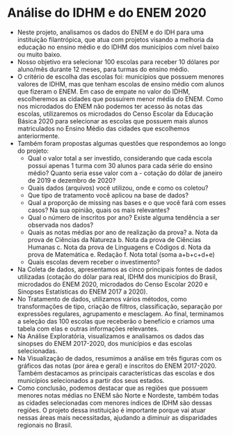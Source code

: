 # Análise do IDHM e do ENEM 2020

- Neste projeto, analisamos os dados do ENEM e do IDH para uma instituição filantrópica, que atua com projetos visando a melhoria da educação no ensino médio e do IDHM dos municípios com nível baixo ou muito baixo.
- Nosso objetivo era selecionar 100 escolas para receber 10 dólares por aluno/mês durante 12 meses, para turmas do ensino médio.
- O critério de escolha das escolas foi: municípios que possuem menores valores de IDHM, mas que tenham escolas de ensino médio com alunos que fizeram o ENEM. Em caso de empate no valor do IDHM, escolheremos as cidades que possuírem menor média do ENEM. Como nos microdados do ENEM não podemos ter acesso às notas das escolas, utilizaremos os microdados do Censo Escolar da Educação Básica 2020 para selecionar as escolas que possuem mais alunos matriculados no Ensino Médio das cidades que escolhemos anteriormente.
- Também foram propostas algumas questões que respondemos ao longo do projeto:
  - Qual o valor total a ser investido, considerando que cada escola possui apenas 1 turma com 30 alunos para cada série do ensino médio? Quanto seria esse valor com a     - cotação do dólar de janeiro de 2019 e dezembro de 2020?
  - Quais dados (arquivos) você utilizou, onde e como os coletou?
  - Que tipo de tratamento você aplicou na base de dados?
  - Qual a proporção de missing nas bases e o que você fará com esses casos? Na sua opinião, quais os mais relevantes?
  - Qual o número de inscritos por ano? Existe alguma tendência a ser observada nos dados?
  - Quais as notas médias por ano de realização da prova?
    a. Nota da prova de Ciências da Natureza
    b. Nota da prova de Ciências Humanas
    c. Nota da prova de Linguagens e Códigos
    d. Nota da prova de Matemática
    e. Redação
    f. Nota total (soma a+b+c+d+e)
  - Quais escolas devem receber o investimento?
- Na Coleta de dados, apresentamos as cinco principais fontes de dados utilizadas (cotação do dólar para real, IDHM dos municípios do Brasil, microdados do ENEM 2020, microdados do Censo Escolar 2020 e Sinopses Estatísticas do ENEM 2017 a 2020).
- No Tratamento de dados, utilizamos vários métodos, como transformações de tipo, criação de filtros, classificação, separação por expressões regulares, agrupamento e mesclagem. Ao final, terminamos a seleção das 100 escolas que receberão o benefício e criamos uma tabela com elas e outras informações relevantes.
- Na Análise Exploratória, visualizamos e analisamos os dados das sinopses do ENEM 2017-2020, dos municípios e das escolas selecionadas.
- Na Visualização de dados, resumimos a análise em três figuras com os gráficos das notas (por área e geral) e inscritos do ENEM 2017-2020. Também destacamos as principais características das escolas e dos municípios selecionados a partir dos seus estados.
- Como conclusão, podemos destacar que as regiões que possuem menores notas médias no ENEM são Norte e Nordeste, também todas as cidades selecionadas com menores índices de IDHM são dessas regiões. O projeto dessa instituição é importante porque vai atuar nessas áreas mais necessitadas, ajudando a diminuir as disparidades regionais no Brasil.
